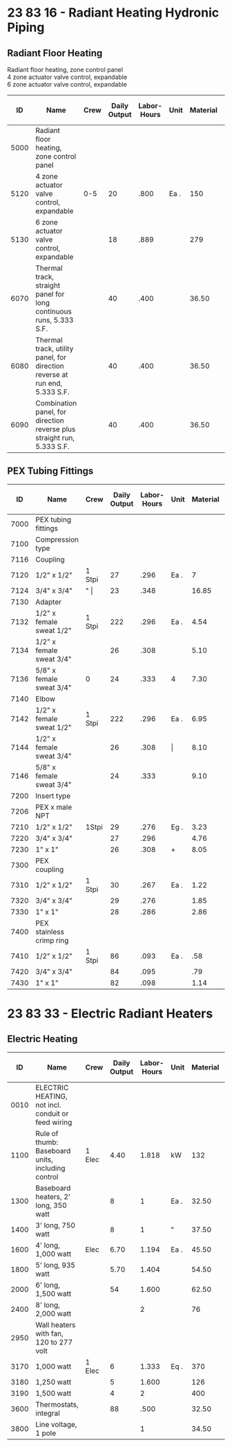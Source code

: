 # 23 83 16 - Radiant Heating Hydronic Piping

## Radiant Floor Heating

Radiant floor heating, zone control panel  
4 zone actuator valve control, expandable  
6 zone actuator valve control, expandable  

| ID    | Name                                                                 | Crew   | Daily Output | Labor-Hours | Unit | Material | Labor   | Equipment | Total   | Total Incl O&P |
|-------|----------------------------------------------------------------------|--------|--------------|-------------|------|----------|---------|-----------|---------|----------------|
| 5000  | Radiant floor heating, zone control panel                            |        |              |             |      |          |         |           |         |                |
| 5120  | 4 zone actuator valve control, expandable                            | 0-5    | 20           | .800        | Ea . | 150      | 50.50   |           | 200.50  | 241            |
| 5130  | 6 zone actuator valve control, expandable                            |        | 18           | .889        |      | 279      | 56.50   |           | 335.50  | 390            |
| 6070  | Thermal track, straight panel for long continuous runs, 5.333 S.F.   |        | 40           | .400        |      | 36.50    | 25.50   |           | 62      | 78.50          |
| 6080  | Thermal track, utility panel, for direction reverse at run end, 5.333 S.F. |    | 40           | .400        |      | 36.50    | 25.50   |           | 62      | 78.50          |
| 6090  | Combination panel, for direction reverse plus straight run, 5.333 S.F. |      | 40           | .400        |      | 36.50    | 25.50   |           | 62      | 78.50          |

## PEX Tubing Fittings

| ID    | Name                                                                 | Crew   | Daily Output | Labor-Hours | Unit | Material | Labor   | Equipment | Total   | Total Incl O&P |
|-------|----------------------------------------------------------------------|--------|--------------|-------------|------|----------|---------|-----------|---------|----------------|
| 7000  | PEX tubing fittings                                                  |        |              |             |      |          |         |           |         |                |
| 7100  | Compression type                                                     |        |              |             |      |          |         |           |         |                |
| 7116  | Coupling                                                             |        |              |             |      |          |         |           |         |                |
| 7120  | 1/2" x 1/2"                                                          | 1 Stpi | 27           | .296        | Ea . | 7        | 21      |           | 28      | 38.50          |
| 7124  | 3/4" x 3/4"                                                          | " \|   | 23           | .348        |      | 16.85    | 24.50   |           | 41.35   | 55             |
| 7130  | Adapter                                                              |        |              |             |      |          |         |           |         |                |
| 7132  | 1/2" x female sweat 1/2"                                             | 1 Stpi | 222          | .296        | Ea . | 4.54     | 21      |           | 25.54   | 36             |
| 7134  | 1/2" x female sweat 3/4"                                             |        | 26           | .308        |      | 5.10     | 21.50   |           | 26.60   | 38             |
| 7136  | 5/8" x female sweat 3/4"                                             | 0      | 24           | .333        | 4    | 7.30     | 23.50   |           | 30.80   | 43             |
| 7140  | Elbow                                                                |        |              |             |      |          |         |           |         |                |
| 7142  | 1/2" x female sweat 1/2"                                             | 1 Stpi | 222          | .296        | Ea . | 6.95     | 21      |           | 27.95   | 38.50          |
| 7144  | 1/2" x female sweat 3/4"                                             |        | 26           | .308        | \|   | 8.10     | 21.50   |           | 29.60   | 41.50          |
| 7146  | 5/8" x female sweat 3/4"                                             |        | 24           | .333        |      | 9.10     | 23.50   |           | 32.60   | 45             |
| 7200  | Insert type                                                          |        |              |             |      |          |         |           |         |                |
| 7206  | PEX x male NPT                                                       |        |              |             |      |          |         |           |         |                |
| 7210  | 1/2" x 1/2"                                                          | 1Stpi  | 29           | .276        | Eg . | 3.23     | 19.40   |           | 22.63   | 32.50          |
| 7220  | 3/4" x 3/4"                                                          |        | 27           | .296        |      | 4.76     | 21      |           | 25.76   | 36.50          |
| 7230  | 1" x 1"                                                              |        | 26           | .308        | +    | 8.05     | 21.50   |           | 29.55   | 41.50          |
| 7300  | PEX coupling                                                         |        |              |             |      |          |         |           |         |                |
| 7310  | 1/2" x 1/2"                                                          | 1 Stpi | 30           | .267        | Ea . | 1.22     | 18.75   |           | 19.97   | 29.50          |
| 7320  | 3/4" x 3/4"                                                          |        | 29           | .276        |      | 1.85     | 19.40   |           | 21.25   | 31             |
| 7330  | 1" x 1"                                                              |        | 28           | .286        |      | 2.86     | 20      |           | 22.86   | 33             |
| 7400  | PEX stainless crimp ring                                             |        |              |             |      |          |         |           |         |                |
| 7410  | 1/2" x 1/2"                                                          | 1 Stpi | 86           | .093        | Ea . | .58      | 6.55    |           | 7.13    | 10.40          |
| 7420  | 3/4" x 3/4"                                                          |        | 84           | .095        |      | .79      | 6.70    |           | 7.49    | 10.85          |
| 7430  | 1" x 1"                                                              |        | 82           | .098        |      | 1.14     | 6.85    |           | 7.99    | 11.50          |

# 23 83 33 - Electric Radiant Heaters

## Electric Heating

| ID    | Name                                                                 | Crew   | Daily Output | Labor-Hours | Unit | Material | Labor   | Equipment | Total   | Total Incl O&P |
|-------|----------------------------------------------------------------------|--------|--------------|-------------|------|----------|---------|-----------|---------|----------------|
| 0010  | ELECTRIC HEATING, not incl. conduit or feed wiring                   |        |              |             |      |          |         |           |         |                |
| 1100  | Rule of thumb: Baseboard units, including control                    | 1 Elec | 4.40         | 1.818       | kW   | 132      | 120     |           | 252     | 325            |
| 1300  | Baseboard heaters, 2' long, 350 watt                                 |        | 8            | 1           | Ea . | 32.50    | 66      |           | 98.50   | 135            |
| 1400  | 3' long, 750 watt                                                    |        | 8            | 1           | "    | 37.50    | 66      |           | 103.50  | 140            |
| 1600  | 4' long, 1,000 watt                                                  | Elec   | 6.70         | 1.194       | Ea . | 45.50    | 79      |           | 124.50  | 167            |
| 1800  | 5' long, 935 watt                                                    |        | 5.70         | 1.404       |      | 54.50    | 93      |           | 147.50  | 198            |
| 2000  | 6' long, 1,500 watt                                                  |        | 54           | 1.600       |      | 62.50    | 106     |           | 168.50  | 226            |
| 2400  | 8' long, 2,000 watt                                                  |        |              | 2           |      | 76       | 132     |           | 208     | 281            |
| 2950  | Wall heaters with fan, 120 to 277 volt                               |        |              |             |      |          |         |           |         |                |
| 3170  | 1,000 watt                                                           | 1 Elec | 6            | 1.333       | Eq . | 370      | 88.50   |           | 458.50  | 535            |
| 3180  | 1,250 watt                                                           |        | 5            | 1.600       |      | 126      | 106     |           | 232     | 296            |
| 3190  | 1,500 watt                                                           |        | 4            | 2           |      | 400      | 132     |           | 532     | 635            |
| 3600  | Thermostats, integral                                                |        | 88           | .500        |      | 32.50    | 33      |           | 65.50   | 85             |
| 3800  | Line voltage, 1 pole                                                 |        |              | 1           |      | 34.50    | 66      |           | 100.50  | 137            |